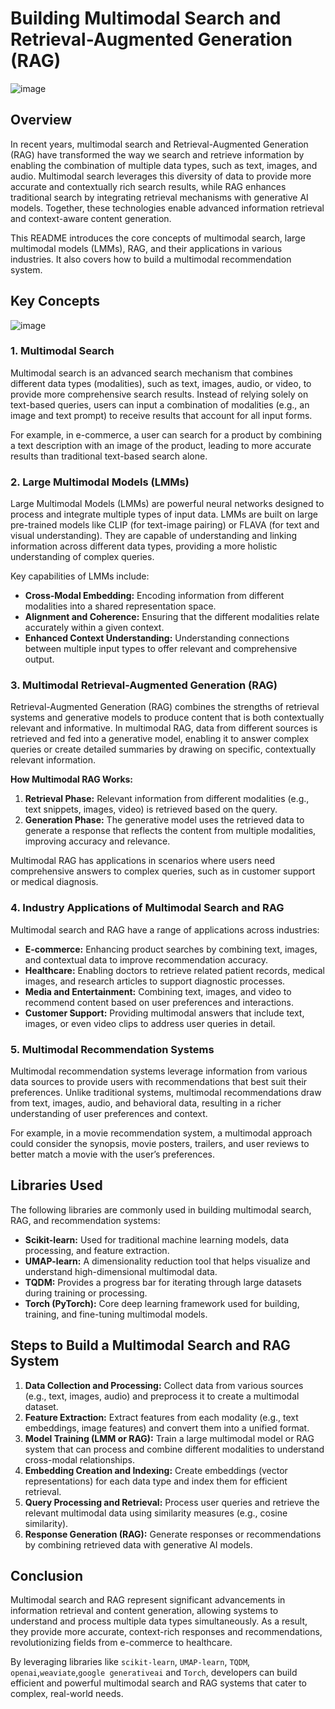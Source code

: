 # Building Multimodal Search and Retrieval-Augmented Generation (RAG)
      
![image](https://github.com/user-attachments/assets/f69eae43-5747-4dfa-b826-a7412a173e58)
    
## Overview
      
In recent years, multimodal search and Retrieval-Augmented Generation (RAG) have transformed the way we search and retrieve information by enabling the combination of multiple data types, such as text, images, and audio. Multimodal search leverages this diversity of data to provide more accurate and contextually rich search results, while RAG enhances traditional search by integrating retrieval mechanisms with generative AI models. Together, these technologies enable advanced information retrieval and context-aware content generation.
             
This README introduces the core concepts of multimodal search, large multimodal models (LMMs), RAG, and their applications in various industries. It also covers how to build a multimodal recommendation system.

## Key Concepts     

![image](https://github.com/user-attachments/assets/9bb6e6ba-bfbc-4aaf-b126-95f971817842)


### 1. Multimodal Search
Multimodal search is an advanced search mechanism that combines different data types (modalities), such as text, images, audio, or video, to provide more comprehensive search results. Instead of relying solely on text-based queries, users can input a combination of modalities (e.g., an image and text prompt) to receive results that account for all input forms.

For example, in e-commerce, a user can search for a product by combining a text description with an image of the product, leading to more accurate results than traditional text-based search alone.

### 2. Large Multimodal Models (LMMs)
Large Multimodal Models (LMMs) are powerful neural networks designed to process and integrate multiple types of input data. LMMs are built on large pre-trained models like CLIP (for text-image pairing) or FLAVA (for text and visual understanding). They are capable of understanding and linking information across different data types, providing a more holistic understanding of complex queries.

Key capabilities of LMMs include:
- **Cross-Modal Embedding:** Encoding information from different modalities into a shared representation space.
- **Alignment and Coherence:** Ensuring that the different modalities relate accurately within a given context.
- **Enhanced Context Understanding:** Understanding connections between multiple input types to offer relevant and comprehensive output.

### 3. Multimodal Retrieval-Augmented Generation (RAG)
Retrieval-Augmented Generation (RAG) combines the strengths of retrieval systems and generative models to produce content that is both contextually relevant and informative. In multimodal RAG, data from different sources is retrieved and fed into a generative model, enabling it to answer complex queries or create detailed summaries by drawing on specific, contextually relevant information.

**How Multimodal RAG Works:**
1. **Retrieval Phase:** Relevant information from different modalities (e.g., text snippets, images, video) is retrieved based on the query.
2. **Generation Phase:** The generative model uses the retrieved data to generate a response that reflects the content from multiple modalities, improving accuracy and relevance.

Multimodal RAG has applications in scenarios where users need comprehensive answers to complex queries, such as in customer support or medical diagnosis.

### 4. Industry Applications of Multimodal Search and RAG
Multimodal search and RAG have a range of applications across industries:
- **E-commerce:** Enhancing product searches by combining text, images, and contextual data to improve recommendation accuracy.
- **Healthcare:** Enabling doctors to retrieve related patient records, medical images, and research articles to support diagnostic processes.
- **Media and Entertainment:** Combining text, images, and video to recommend content based on user preferences and interactions.
- **Customer Support:** Providing multimodal answers that include text, images, or even video clips to address user queries in detail.

### 5. Multimodal Recommendation Systems
Multimodal recommendation systems leverage information from various data sources to provide users with recommendations that best suit their preferences. Unlike traditional systems, multimodal recommendations draw from text, images, audio, and behavioral data, resulting in a richer understanding of user preferences and context.

For example, in a movie recommendation system, a multimodal approach could consider the synopsis, movie posters, trailers, and user reviews to better match a movie with the user’s preferences.

## Libraries Used

The following libraries are commonly used in building multimodal search, RAG, and recommendation systems:

- **Scikit-learn:** Used for traditional machine learning models, data processing, and feature extraction.
- **UMAP-learn:** A dimensionality reduction tool that helps visualize and understand high-dimensional multimodal data.
- **TQDM:** Provides a progress bar for iterating through large datasets during training or processing.
- **Torch (PyTorch):** Core deep learning framework used for building, training, and fine-tuning multimodal models.

## Steps to Build a Multimodal Search and RAG System

1. **Data Collection and Processing:** Collect data from various sources (e.g., text, images, audio) and preprocess it to create a multimodal dataset.
2. **Feature Extraction:** Extract features from each modality (e.g., text embeddings, image features) and convert them into a unified format.
3. **Model Training (LMM or RAG):** Train a large multimodal model or RAG system that can process and combine different modalities to understand cross-modal relationships.
4. **Embedding Creation and Indexing:** Create embeddings (vector representations) for each data type and index them for efficient retrieval.
5. **Query Processing and Retrieval:** Process user queries and retrieve the relevant multimodal data using similarity measures (e.g., cosine similarity).
6. **Response Generation (RAG):** Generate responses or recommendations by combining retrieved data with generative AI models.

## Conclusion
Multimodal search and RAG represent significant advancements in information retrieval and content generation, allowing systems to understand and process multiple data types simultaneously. As a result, they provide more accurate, context-rich responses and recommendations, revolutionizing fields from e-commerce to healthcare.

By leveraging libraries like `scikit-learn`, `UMAP-learn`, `TQDM`, `openai`,`weaviate`,`google generativeai` and `Torch`, developers can build efficient and powerful multimodal search and RAG systems that cater to complex, real-world needs.
